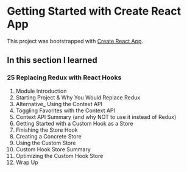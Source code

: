 # Getting Started with Create React App

This project was bootstrapped with [Create React App](https://github.com/facebook/create-react-app).

## In this section I learned
### 25 Replacing Redux with React Hooks
1. Module Introduction
2. Starting Project & Why You Would Replace Redux
3. Alternative_ Using the Context API
4. Toggling Favorites with the Context API
5. Context API Summary (and why NOT to use it instead of Redux)
6. Getting Started with a Custom Hook as a Store
7. Finishing the Store Hook
8. Creating a Concrete Store
9. Using the Custom Store
10. Custom Hook Store Summary
11. Optimizing the Custom Hook Store
13. Wrap Up

